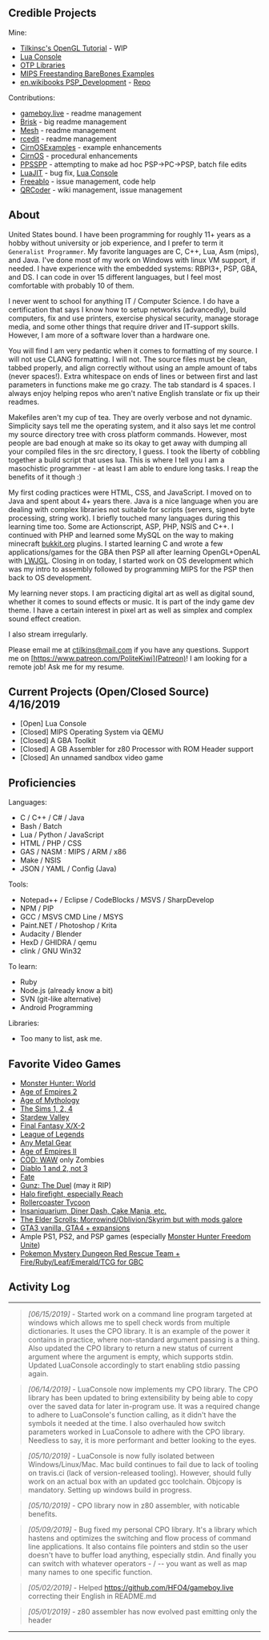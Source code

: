 ## Credible Projects

Mine:
* [Tilkinsc's OpenGL Tutorial](https://github.com/tilkinsc/TCsOpenGLTut) - WIP
* [Lua Console](https://github.com/tilkinsc/LuaConsole)
* [OTP Libraries](https://github.com/OTPLibraries)
* [MIPS Freestanding BareBones Examples](https://github.com/tilkinsc/MipsBareBones)
* [en.wikibooks PSP_Development](https://en.wikibooks.org/wiki/PSP_Development) - [Repo](https://github.com/tilkinsc/PSPProjects)

Contributions:
* [gameboy.live](https://github.com/HFO4/gameboy.live/pull/5) - readme management
* [Brisk](https://github.com/briskml/brisk/pull/50) - big readme management
* [Mesh](https://github.com/plasma-umass/Mesh/commit/a901069b25b3b363f0116e23bf91def6fe08d804) - readme management
* [rcedit](https://github.com/electron/rcedit/commit/ca7064eb010f2e1a9b019891be30a3512a0c6900) - readme management
* [CirnOSExamples](https://github.com/Mikestylz/CirnOSExamples/issues/1) - example enhancements
* [CirnOS](https://github.com/Mikestylz/CirnOS) - procedural enhancements
* [PPSSPP](https://github.com/hrydgard/ppsspp) - attempting to make ad hoc PSP->PC->PSP, batch file edits
* [LuaJIT](https://luajit.org) - bug fix, [Lua Console](https://github.com/tilkinsc/LuaConsole)
* [Freeablo](https://github.com/wheybags/freeablo) - issue management, code help
* [QRCoder](https://github.com/codebude/QRCoder) - wiki management, issue management

## About

United States bound. I have been programming for roughly 11+ years as a hobby without university or job experience, and I prefer to term it `Generalist Programmer`. My favorite languages are C, C++, Lua, Asm (mips), and Java. I've done most of my work on Windows with linux VM support, if needed. I have experience with the embedded systems: RBPI3+, PSP, GBA, and DS. I can code in over 15 different languages, but I feel most comfortable with probably 10 of them.

I never went to school for anything IT / Computer Science. I do have a certification that says I know how to setup networks (advancedly), build computers, fix and use printers, exercise physical security, manage storage media, and some other things that require driver and IT-support skills. However, I am more of a software lover than a hardware one.

You will find I am very pedantic when it comes to formatting of my source. I will not use CLANG formatting. I will not. The source files must be clean, tabbed properly, and align correctly without using an ample amount of tabs (never spaces!). Extra whitespace on ends of lines or between first and last parameters in functions make me go crazy. The tab standard is 4 spaces. I always enjoy helping repos who aren't native English translate or fix up their readmes.

Makefiles aren't my cup of tea. They are overly verbose and not dynamic. Simplicity says tell me the operating system, and it also says let me control my source directory tree with cross platform commands. However, most people are bad enough at make so its okay to get away with dumping all your compiled files in the src directory, I guess. I took the liberty of cobbling together a build script that uses lua. This is where I tell you I am a masochistic programmer - at least I am able to endure long tasks. I reap the benefits of it though :)

My first coding practices were HTML, CSS, and JavaScript. I moved on to Java and spent about 4+ years there. Java is a nice language when you are dealing with complex libraries not suitable for scripts (servers, signed byte processing, string work). I briefly touched many languages during this learning time too. Some are Actionscript, ASP, PHP, NSIS and C++. I continued with PHP and learned some MySQL on the way to making minecraft [bukkit.org](http://bukkit.org/) plugins. I started learning C and wrote a few applications/games for the GBA then PSP all after learning OpenGL+OpenAL with [LWJGL](http://lwjgl.org). Closing in on today, I started work on OS development which was my intro to assembly followed by programming MIPS for the PSP then back to OS development.

My learning never stops. I am practicing digital art as well as digital sound, whether it comes to sound effects or music. It is part of the indy game dev theme. I have a certain interest in pixel art as well as simplex and complex sound effect creation.

I also stream irregularly.

Please email me at ctilkins@mail.com if you have any questions. Support me on [https://www.patreon.com/PoliteKiwi](Patreon)! I am looking for a remote job! Ask me for my resume.

## Current Projects (Open/Closed Source) 4/16/2019
* \[Open\] Lua Console
* \[Closed\] MIPS Operating System via QEMU
* \[Closed\] A GBA Toolkit
* \[Closed\] A GB Assembler for z80 Processor with ROM Header support
* \[Closed\] An unnamed sandbox video game

## Proficiencies
Languages:
* C / C++ / C# / Java
* Bash / Batch
* Lua / Python / JavaScript
* HTML / PHP / CSS
* GAS / NASM : MIPS / ARM / x86
* Make / NSIS
* JSON / YAML / Config (Java)

Tools:
* Notepad++ / Eclipse / CodeBlocks / MSVS / SharpDevelop
* NPM / PIP
* GCC / MSVS CMD Line / MSYS
* Paint.NET / Photoshop / Krita
* Audacity / Blender
* HexD / GHIDRA / qemu
* clink / GNU Win32

To learn:
* Ruby
* Node.js (already know a bit)
* SVN (git-like alternative)
* Android Programming

Libraries:
* Too many to list, ask me.

## Favorite Video Games
* [Monster Hunter: World](https://en.wikipedia.org/wiki/Monster_Hunter:_World)
* [Age of Empires 2](https://en.wikipedia.org/wiki/Age_of_Empires_II)
* [Age of Mythology](https://en.wikipedia.org/wiki/Age_of_Mythology)
* [The Sims 1, 2, 4](https://en.wikipedia.org/wiki/The_Sims)
* [Stardew Valley](https://en.wikipedia.org/wiki/Stardew_Valley)
* [Final Fantasy X/X-2](https://en.wikipedia.org/wiki/Final_Fantasy_X)
* [League of Legends](https://en.wikipedia.org/wiki/League_of_Legends)
* [Any Metal Gear](https://en.wikipedia.org/wiki/Metal_Gear_Solid)
* [Age of Empires II](https://en.wikipedia.org/wiki/Age_of_Empires_II)
* [COD: WAW](https://en.wikipedia.org/wiki/Call_of_Duty:_World_at_War) only Zombies
* [Diablo 1 and 2, not 3](https://en.wikipedia.org/wiki/Diablo_(series))
* [Fate](https://en.wikipedia.org/wiki/Fate_(video_game))
* [Gunz: The Duel](https://fgunz.net) (may it RIP)
* [Halo firefight, especially Reach](https://en.wikipedia.org/wiki/Halo:_Reach)
* [Rollercoaster Tycoon](https://en.wikipedia.org/wiki/RollerCoaster_Tycoon)
* [Insaniquarium, Diner Dash, Cake Mania, etc.](https://en.wikipedia.org/wiki/List_of_PopCap_games)
* [The Elder Scrolls: Morrowind/Oblivion/Skyrim but with mods galore](https://en.wikipedia.org/wiki/The_Elder_Scrolls)
* [GTA3 vanilla, GTA4 + expansions](https://en.wikipedia.org/wiki/Grand_Theft_Auto)
* Ample PS1, PS2, and PSP games (especially [Monster Hunter Freedom Unite](https://hunstermonter.net/))
* [Pokemon Mystery Dungeon Red Rescue Team + Fire/Ruby/Leaf/Emerald/TCG for GBC](https://en.wikipedia.org/wiki/Pok%C3%A9mon_%28anime%29)

## Activity Log
____

> _[06/15/2019]_ - Started work on a command line program targeted at windows which allows me to spell check words from multiple dictionaries. It uses the CPO library. It is an example of the power it contains in practice, where non-standard argument passing is a thing. Also updated the CPO library to return a new status of current argument where the argument is empty, which supports stdin. Updated LuaConsole accordingly to start enabling stdio passing again.

> _[06/14/2019]_ - LuaConsole now implements my CPO library. The CPO library has been updated to bring extensibility by being able to copy over the saved data for later in-program use. It was a required change to adhere to LuaConsole's function calling, as it didn't have the symbols it needed at the time. I also overhauled how switch parameters worked in LuaConsole to adhere with the CPO library. Needless to say, it is more performant and better looking to the eyes.

> _[05/10/2019]_ - LuaConsole is now fully isolated between Windows/Linux/Mac. Mac build continues to fail due to lack of tooling on travis.ci (lack of version-released tooling). However, should fully work on an actual box with an updated gcc toolchain. Objcopy is mandatory. Setting up windows build in progress.

> _[05/10/2019]_ - CPO library now in z80 assembler, with noticable benefits.

> _[05/09/2019]_ - Bug fixed my personal CPO library. It's a library which hastens and optimizes the switching and flow process of command line applications. It also contains file pointers and stdin so the user doesn't have to buffer load anything, especially stdin. And finally you can switch with whatever operators - / -- you want as well as map many names to one specific function.

> _[05/02/2019]_ - Helped https://github.com/HFO4/gameboy.live correcting their English in README.md

> _[05/01/2019]_ - z80 assembler has now evolved past emitting only the header

____
